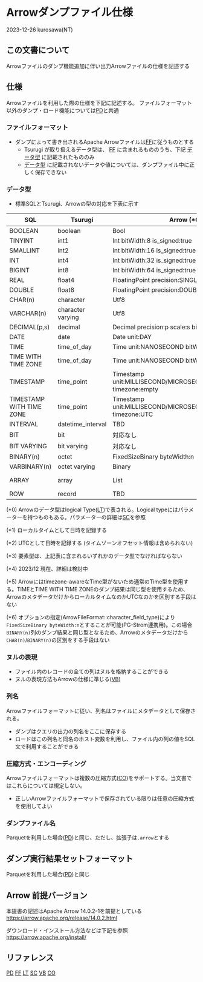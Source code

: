 # Arrowダンプファイル仕様

2023-12-26 kurosawa(NT)

## この文書について

Arrowファイルのダンプ機能追加に伴い出力Arrowファイルの仕様を記述する

## 仕様

Arrowファイルを利用した際の仕様を下記に記述する。
ファイルフォーマット以外のダンプ・ロード機能については[PD]と共通

### ファイルフォーマット

- ダンプによって書き出されるApache Arrowファイルは[FF]に従うものとする
  - Tsurugi が取り扱えるデータ型は、 [FF] に含まれるもののうち、下記 [データ型](#データ型) に記載されたもののみ
  - [データ型](#データ型) に記載されないデータや値については、ダンプファイル中に正しく保存できない

### データ型

- 標準SQLとTsurugi、Arrowの型の対応を下表に示す

| SQL                         | Tsurugi           | Arrow (*0) | 備考    |
|-----------------------------|-------------------|--------------|-------|
| BOOLEAN                     | boolean           | Bool |       |
| TINYINT                     | int1              | Int bitWidth:8 is_signed:true |       |
| SMALLINT                    | int2              | Int bitWidth:16 is_signed:true |       |
| INT                         | int4              | Int bitWidth:32 is_signed:true |       |
| BIGINT                      | int8              | Int bitWidth:64 is_signed:true |       |
| REAL                        | float4            | FloatingPoint precision:SINGLE |       |
| DOUBLE                      | float8            | FloatingPoint precision:DOUBLE |       |
| CHAR(n)                     | character         | Utf8 | (*6)  |
| VARCHAR(n)                  | character varying | Utf8 |       |
| DECIMAL(p,s)                | decimal           | Decimal precision:p scale:s bitWidth:128 |       |
| DATE                        | date              | Date unit:DAY |       |
| TIME                        | time_of_day       | Time unit:NANOSECOND bitWidth:64 | (*1)  |
| TIME WITH TIME ZONE         | time_of_day       | Time unit:NANOSECOND bitWidth:64 | (*2) (*5) |
| TIMESTAMP                   | time_point        | Timestamp unit:MILLISECOND/MICROSECOND/NANOSECOND timezone:empty | (*1)  |
| TIMESTAMP WITH TIME ZONE    | time_point        | Timestamp unit:MILLISECOND/MICROSECOND/NANOSECOND timezone:UTC | (*2)  |
| INTERVAL                    | datetime_interval | TBD |       |
| BIT                         | bit               | 対応なし |       |
| BIT VARYING                 | bit varying       | 対応なし |       |
| BINARY(n)                   | octet             | FixedSizeBinary byteWidth:n |       |
| VARBINARY(n)                | octet varying     | Binary |       |
| ARRAY                       | array             | List | (*3) (*4) |
| ROW                         | record            | TBD | (*4)  |

(*0) Arrowのデータ型はlogical Type([LT])で表される。Logical typeにはパラメーターを持つものもある。パラメーターの詳細は[SC]を参照

(*1) ローカルタイムとして日時を記録する

(*2) UTCとして日時を記録する (タイムゾーンオフセット情報は含められない)

(*3) 要素型は、上記表に含まれるいずれかのデータ型でなければならない

(*4) 2023/12 現在、詳細は検討中

(*5) Arrowにはtimezone-awareなTime型がないため通常のTime型を使用する。TIMEとTIME WITH TIME ZONEのダンプ結果は同じ型を使用するため、ArrowのメタデータだけからローカルタイムなのかUTCなのかを区別する手段はない

(*6) オプションの指定(ArrowFileFormat::character_field_type)により`FixedSizeBinary byteWidth:n`とすることが可能(PG-Strom連携用)。この場合`BINARY(n)`列のダンプ結果と同じ型となるため、Arrowのメタデータだけから `CHAR(n)`/`BINARY(n)`の区別をする手段はない

### ヌルの表現

- ファイル内のレコードの全ての列はヌルを格納することができる
- ヌルの表現方法もArrowの仕様に準じる([VB])

### 列名

Arrowファイルフォーマットに従い、列名はファイルにメタデータとして保存される。
  - ダンプはクエリの出力の列名をここに保存する
  - ロードはこの列名と同名のホスト変数を利用し、ファイル内の列の値をSQL文で利用することができる

### 圧縮方式・エンコーディング

Arrowファイルフォーマットは複数の圧縮方式([CO])をサポートする。当文書ではこれらについては規定しない。
- 正しいArrowファイルフォーマットで保存されている限りは任意の圧縮方式を使用してよい

### ダンプファイル名

Parquetを利用した場合([PD])と同じ、ただし、拡張子は`.arrow`とする

## ダンプ実行結果セットフォーマット

Parquetを利用した場合([PD])と同じ

## Arrow 前提バージョン

本提書の記述はApache Arrow 14.0.2-1を前提としている
https://arrow.apache.org/release/14.0.2.html

ダウンロード・インストール方法などは下記を参照
https://arrow.apache.org/install/

## リファレンス

[PD] [FF] [LT] [SC] [VB] [CO]

[PD]: https://github.com/project-tsurugi/jogasaki/blob/master/docs/dump-file-format-ja.md
[FF]: https://arrow.apache.org/docs/format/Columnar.html#
[LT]: https://arrow.apache.org/docs/format/Columnar.html#logical-types
[SC]: https://github.com/apache/arrow/blob/main/format/Schema.fbs
[VB]: https://arrow.apache.org/docs/format/Columnar.html#validity-bitmaps
[CO]: https://arrow.apache.org/docs/cpp/api/ipc.html#_CPPv4N5arrow3ipc15IpcWriteOptions5codecE

